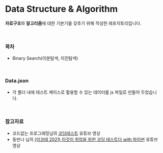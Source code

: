 # Data Structure & Algorithm

**자료구조**와 **알고리즘**에 대한 기본기를 갖추기 위해 작성한 레포지토리입니다.

</br>

### 목차

- Binary Search(이분탐색, 이진탐색)

</br>

### Data.json

- 각 폴더 내에 테스트 케이스로 활용할 수 있는 데이터를 js 파일로 만들어 두었습니다.

</br>

### 참고자료

- 코드없는 프로그래밍님의 [코딩테스트](https://www.youtube.com/@user-pw9fm4gc7e) 유튜브 영상
- 동빈나 님의 [(이코테 2021) 이것이 취업을 위한 코딩 테스트다 with 파이썬](https://www.youtube.com/playlist?list=PLRx0vPvlEmdAghTr5mXQxGpHjWqSz0dgC) 유튜브 영상
